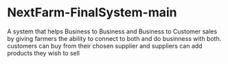 # NextFarm-FinalSystem-main
 A system that helps Business to Business and Business to Customer sales by giving farmers the ability to connect to both and do businness with both. customers can buy from their chosen supplier and suppliers can add products they wish to sell
